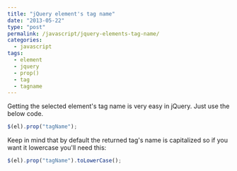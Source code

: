 ```yaml
---
title: "jQuery element's tag name"
date: "2013-05-22"
type: "post"
permalink: /javascript/jquery-elements-tag-name/
categories:
  - javascript
tags:
  - element
  - jquery
  - prop()
  - tag
  - tagname
---
```


Getting the selected element's tag name is very easy in jQuery. Just use the below code.

```js
$(el).prop("tagName");
```

Keep in mind that by default the returned tag's name is capitalized so if you want it lowercase you'll need this:

```js
$(el).prop("tagName").toLowerCase();
```
